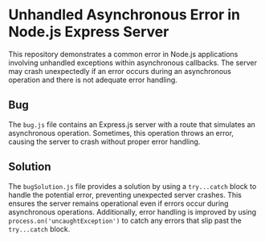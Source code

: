 # Unhandled Asynchronous Error in Node.js Express Server

This repository demonstrates a common error in Node.js applications involving unhandled exceptions within asynchronous callbacks. The server may crash unexpectedly if an error occurs during an asynchronous operation and there is not adequate error handling. 

## Bug
The `bug.js` file contains an Express.js server with a route that simulates an asynchronous operation.  Sometimes, this operation throws an error, causing the server to crash without proper error handling. 

## Solution
The `bugSolution.js` file provides a solution by using a `try...catch` block to handle the potential error, preventing unexpected server crashes.  This ensures the server remains operational even if errors occur during asynchronous operations.  Additionally, error handling is improved by using `process.on('uncaughtException')` to catch any errors that slip past the `try...catch` block.